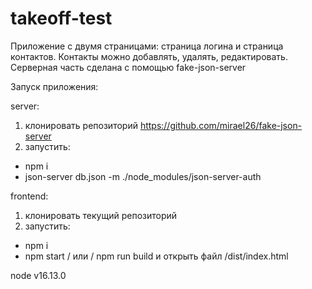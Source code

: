 # takeoff-test
Приложение с двумя страницами: страница логина и страница контактов.
Контакты можно добавлять, удалять, редактировать.
Серверная часть сделана с помощью fake-json-server

Запуск приложения:

server:
1. клонировать репозиторий https://github.com/mirael26/fake-json-server
2. запустить:
- npm i
- json-server db.json -m ./node_modules/json-server-auth

frontend: 
1. клонировать текущий репозиторий
2. запустить:
- npm i
- npm start / или / npm run build и открыть файл /dist/index.html

node v16.13.0
